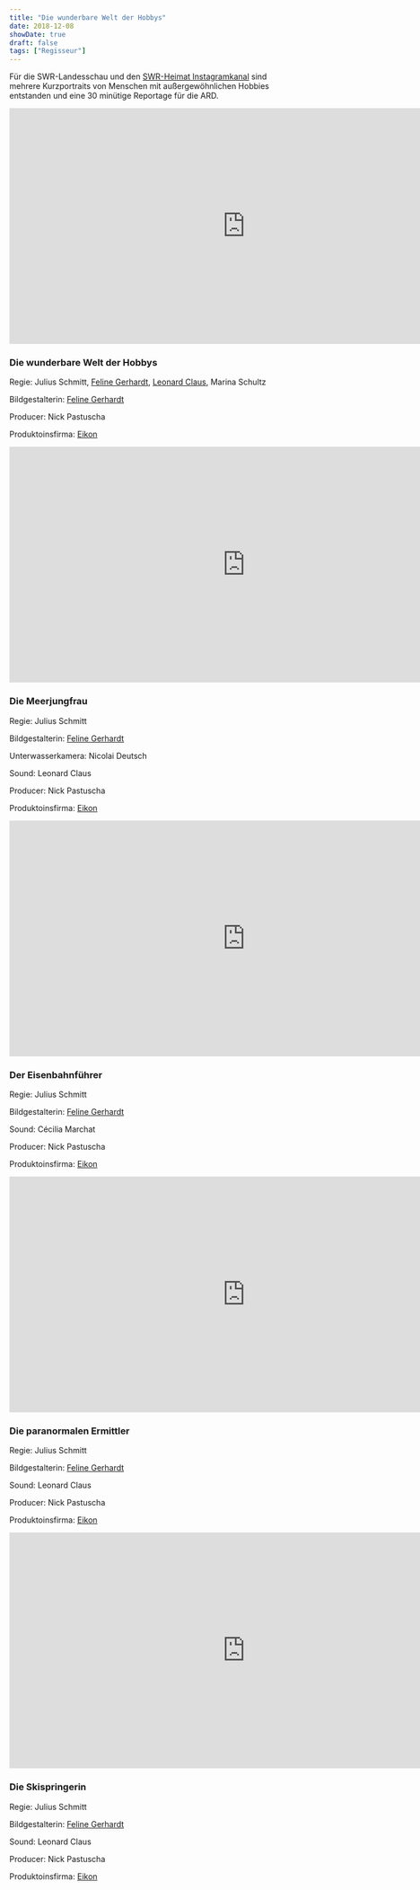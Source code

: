 ```yaml
---
title: "Die wunderbare Welt der Hobbys"
date: 2018-12-08
showDate: true
draft: false
tags: ["Regisseur"]
---
```


Für die SWR-Landesschau und den <a href="https://www.instagram.com/swr_heimat_bw/?hl=de" target="_blank">SWR-Heimat Instagramkanal</a> sind mehrere Kurzportraits von Menschen mit außergewöhnlichen Hobbies entstanden und eine 30 minütige Reportage für die ARD.  


<iframe src="https://www.ardmediathek.de/embed/Y3JpZDovL3N3ci5kZS9hZXgvbzExODczMzQ" width="840" height="420" allowfullscreen frameBorder="0" scrolling="no"></iframe>

### Die wunderbare Welt der Hobbys

Regie: Julius Schmitt, <a href="https://felinegerhardt.com/" target="_blank">Feline Gerhardt</a>, <a href="https://www.leonardclaus.de" target="_blank">Leonard Claus</a>, Marina Schultz

Bildgestalterin:  <a href="https://felinegerhardt.com/" target="_blank">Feline Gerhardt</a>

Producer: Nick Pastuscha

Produktoinsfirma: <a href="https://www.eikon-suedwest.de/home.html" target="_blank">Eikon</a>



<iframe src="https://www.swrfernsehen.de/~embed/landesschau-bw/Mit-Monoflosse-im-Wasser-Franzi-ist-Hobby-Meerjungfrau,av-o1106495-100.html" width="840" height="420" frameborder="0" scrolling="no" webkitallowfullscreen mozallowfullscreen allowfullscreen></iframe>

### Die Meerjungfrau

Regie: Julius Schmitt

Bildgestalterin:  <a href="https://felinegerhardt.com/" target="_blank">Feline Gerhardt</a>

Unterwasserkamera: Nicolai Deutsch

Sound: Leonard Claus

Producer: Nick Pastuscha

Produktoinsfirma: <a href="https://www.eikon-suedwest.de/home.html" target="_blank">Eikon</a>

<iframe src="https://www.swrfernsehen.de/~embed/landesschau-bw/Mein-Hobby-Lokfuehrer-vom-Karlsruher-Greif,av-o1112135-100.html" width="840" height="420" frameborder="0" scrolling="no" webkitallowfullscreen mozallowfullscreen allowfullscreen></iframe>

### Der Eisenbahnführer

Regie: Julius Schmitt

Bildgestalterin:  <a href="https://felinegerhardt.com/" target="_blank">Feline Gerhardt</a>

Sound: Cécilia Marchat

Producer: Nick Pastuscha

Produktoinsfirma: <a href="https://www.eikon-suedwest.de/home.html" target="_blank">Eikon</a>


<iframe src="https://www.swrfernsehen.de/~embed/landesschau-bw/Ungewoehnliches-Hobby-Der-Geistersucher-aus-Heidelberg,av-o1108429-100.html" width="840" height="420" frameborder="0" scrolling="no" webkitallowfullscreen mozallowfullscreen allowfullscreen></iframe>



### Die paranormalen Ermittler

Regie: Julius Schmitt

Bildgestalterin:  <a href="https://felinegerhardt.com/" target="_blank">Feline Gerhardt</a>

Sound: Leonard Claus

Producer: Nick Pastuscha

Produktoinsfirma: <a href="https://www.eikon-suedwest.de/home.html" target="_blank">Eikon</a>

<iframe src="https://www.swrfernsehen.de/~embed/landesschau-bw/Mein-Hobby-Nervenkitzel-Skispringen,av-o1117282-100.html" width="840" height="420" frameborder="0" scrolling="no" webkitallowfullscreen mozallowfullscreen allowfullscreen></iframe>


### Die Skispringerin

Regie: Julius Schmitt

Bildgestalterin:  <a href="https://felinegerhardt.com/" target="_blank">Feline Gerhardt</a>

Sound: Leonard Claus

Producer: Nick Pastuscha

Produktoinsfirma: <a href="https://www.eikon-suedwest.de/home.html" target="_blank">Eikon</a>

